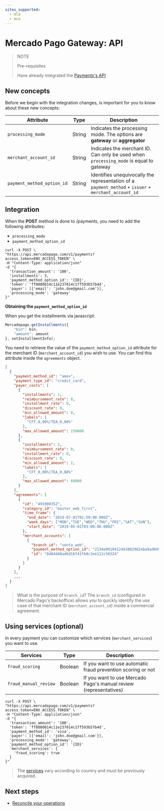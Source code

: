 ```yaml
---
sites_supported:
  - mla
  - mco
---
```


# Mercado Pago Gateway: API

> NOTE
>
> Pre-requisites
>
> Have already integrated the [Payments's API](https://www.mercadopago.com.ar/developers/en/guides/payments/api/introduction.en.md)

## New concepts

Before we begin with the integration changes, is important for you to know about these new concepts:

|Attribute|Type|Description|
|---|---|---|
|`processing_mode`| String | Indicates the processing mode. The options are **gateway** or **aggregator**|
|`merchant_account_id`| String | Indicates the merchant ID. Can only be used when `processing_mode` is equal to gateway |
|`payment_method_option_id`| String | Identifies unequivocally the representation of a `payment_method` + `issuer` + `merchant_account_id`|

## Integration

When the **POST** method is done to /payments, you need to add the following attributes:

* `processing_mode`
* `payment_method_option_id`

```curl
curl -X POST \
"https://api.mercadopago.com/v1/payments?access_token=ENV_ACCESS_TOKEN" \
-H "Content-Type: application/json"
-d "{
  'transaction_amount': '100',
  'installments': 3,
  'payment_method_option_id': '{ID}',
  'token': 'ff8080814c11e237014c1ff593b57b4d',
  'payer': [{'email': 'john.doe@gmail.com'}],
  'processing_mode': 'gateway'
}"
```

**Obtaining the `payment_method_option_id`**

When you get the installments via javascript:

```javascript
Mercadopago.getInstallments({
    "bin": bin,
    "amount": amount
}, setInstallmentInfo);
```

You need to retrieve the value of the `payment_method_option_id` attribute for the merchant ID (`merchant_account_id`) you wish to use. You can find this attribute inside the `agreements` object.

```json
[
  {
    "payment_method_id": "amex",
    "payment_type_id": "credit_card",
    "payer_costs": [
      {
        "installments": 1,
        "reimbursement_rate": 0,
        "installment_rate": 0,
        "discount_rate": 0,
        "min_allowed_amount": 0,
        "labels": [
          "CFT_0,00%|TEA_0,00%"
        ],
        "max_allowed_amount": 250000
      },
      {
        "installments": 2,
        "reimbursement_rate": 0,
        "installment_rate": 0,
        "discount_rate": 0,
        "min_allowed_amount": 2,
        "labels": [
          "CFT_0,00%|TEA_0,00%"
        ],
        "max_allowed_amount": 60000
      }
    ],
    "agreements": [
      {
        "id": "491900352",
        "category_id": "master_web_first",
        "time_frame": {
          "end_date": "2019-07-01T02:59:00.000Z",
          "week_days": ["MON","TUE","WED","THU","FRI","SAT","SUN"],
          "start_date": "2019-05-01T03:00:00.000Z"
        },
        "merchant_accounts": [
          {
            "branch_id": "venta_web",
            "payment_method_option_id": "2134e9010412443882982eba9ad04913",
            "id": "8d84d48ad6d16f41fb8c3ee112c50224"
          }
        ]
      }
    ],
    ...
  }
]
```

> What is the purpose of `branch_id`? The `branch_id` (configured in Mercado Pago's backoffice) allows you to quickly identify the use case of that merchant ID (`merchant_account_id`) inside a commercial agreement.

## Using services (optional)

In every payment you can customize which services (`merchant_services`) you want to use.

|Services|Type|Description|
|---|---|---|
|`fraud_scoring`|Boolean| If you want to use automatic fraud prevention scoring or not|
|`fraud_manual_review`| Boolean| If you want to use Mercado Pago's manual review (representatives) |

```curl
curl -X POST \
"https://api.mercadopago.com/v1/payments?access_token=ENV_ACCESS_TOKEN" \
-H "Content-Type: application/json"
-d "{
  'transaction_amount': '100',
  'token': 'ff8080814c11e237014c1ff593b57b4d',
  'payment_method_id': 'visa',
  'payer': [{'email': 'john.doe@gmail.com'}],
  'processing_mode': 'gateway',
  'payment_method_option_id': '{ID}'
  'merchant_services': {
    'fraud_scoring': true
  }
}"
```

> The [services](https://www.mercadopago.com.ar/developers/en/localization/gateway) vary according to country and must be previously acquired.

## Next steps

* [Reconcile your operations](https://www.mercadopago.com.ar/developers/en/guides/gateway/general-considerations/reconciliation/)
